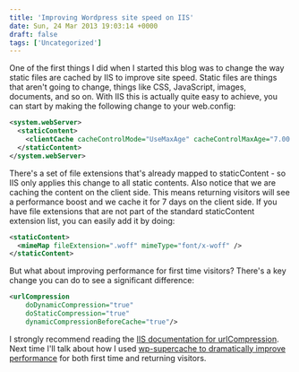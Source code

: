 ```yaml
---
title: 'Improving Wordpress site speed on IIS'
date: Sun, 24 Mar 2013 19:03:14 +0000
draft: false
tags: ['Uncategorized']
---
```


One of the first things I did when I started this blog was to change the way static files are cached by IIS to improve site speed. Static files are things that aren't going to change, things like CSS, JavaScript, images, documents, and so on. With IIS this is actually quite easy to achieve, you can start by making the following change to your web.config:

```xml
<system.webServer>
  <staticContent>
    <clientCache cacheControlMode="UseMaxAge" cacheControlMaxAge="7.00:00:00" />
  </staticContent>
</system.webServer> 
```

There's a set of file extensions that's already mapped to staticContent - so IIS only applies this change to all static contents. Also notice that we are caching the content on the client side. This means returning visitors will see a performance boost and we cache it for 7 days on the client side. If you have file extensions that are not part of the standard staticContent extension list, you can easily add it by doing:

```xml
<staticContent>
  <mimeMap fileExtension=".woff" mimeType="font/x-woff" />
</staticContent> 
```

But what about improving performance for first time visitors? There's a key change you can do to see a significant difference:

```xml
<urlCompression 
    doDynamicCompression="true" 
    doStaticCompression="true" 
    dynamicCompressionBeforeCache="true"/> 
```

I strongly recommend reading the [IIS documentation for urlCompression](http://www.iis.net/configreference/system.webserver/urlcompression). Next time I'll talk about how I used [wp-supercache to dramatically improve performance](http://wordpress.org/extend/plugins/wp-super-cache/) for both first time and returning visitors.